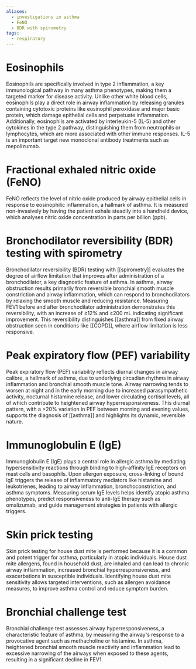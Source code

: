 ```yaml
---
aliases:
  - investigations in asthma
  - FeNO
  - BDR with spirometry
tags:
  - respiratory
---
```

# Eosinophils 
Eosinophils are specifically involved in type 2 inflammation, a key immunological pathway in many asthma phenotypes, making them a targeted marker for disease activity. Unlike other white blood cells, eosinophils play a direct role in airway inflammation by releasing granules containing cytotoxic proteins like eosinophil peroxidase and major basic protein, which damage epithelial cells and perpetuate inflammation. Additionally, eosinophils are activated by interleukin-5 (IL-5) and other cytokines in the type 2 pathway, distinguishing them from neutrophils or lymphocytes, which are more associated with other immune responses. IL-5 is an important target new monoclonal antibody treatments such as mepolizumab.  
  
# Fractional exhaled nitric oxide (FeNO) 
FeNO reflects the level of nitric oxide produced by airway epithelial cells in response to eosinophilic inflammation, a hallmark of asthma. It is measured non-invasively by having the patient exhale steadily into a handheld device, which analyses nitric oxide concentration in parts per billion (ppb).  
  
# Bronchodilator reversibility (BDR) testing with spirometry 
Bronchodilator reversibility (BDR) testing with [[spirometry]] evaluates the degree of airflow limitation that improves after administration of a bronchodilator, a key diagnostic feature of asthma. In asthma, airway obstruction results primarily from reversible bronchial smooth muscle constriction and airway inflammation, which can respond to bronchodilators by relaxing the smooth muscle and reducing resistance. Measuring FEV1 before and after bronchodilator administration demonstrates this reversibility, with an increase of ≥12% and ≥200 mL indicating significant improvement. This reversibility distinguishes [[asthma]] from fixed airway obstruction seen in conditions like [[COPD]], where airflow limitation is less responsive.  
  
# Peak expiratory flow (PEF) variability
Peak expiratory flow (PEF) variability reflects diurnal changes in airway calibre, a hallmark of asthma, due to underlying circadian rhythms in airway inflammation and bronchial smooth muscle tone. Airway narrowing tends to worsen at night and in the early morning due to increased parasympathetic activity, nocturnal histamine release, and lower circulating cortisol levels, all of which contribute to heightened airway hyperresponsiveness. This diurnal pattern, with a >20% variation in PEF between morning and evening values, supports the diagnosis of [[asthma]] and highlights its dynamic, reversible nature.  
  
# Immunoglobulin E (IgE)
Immunoglobulin E (IgE) plays a central role in allergic asthma by mediating hypersensitivity reactions through binding to high-affinity IgE receptors on mast cells and basophils. Upon allergen exposure, cross-linking of bound IgE triggers the release of inflammatory mediators like histamine and leukotrienes, leading to airway inflammation, bronchoconstriction, and asthma symptoms. Measuring serum IgE levels helps identify atopic asthma phenotypes, predict responsiveness to anti-IgE therapy such as omalizumab, and guide management strategies in patients with allergic triggers.  
  
# Skin prick testing
Skin prick testing for house dust mite is performed because it is a common and potent trigger for asthma, particularly in atopic individuals. House dust mite allergens, found in household dust, are inhaled and can lead to chronic airway inflammation, increased bronchial hyperresponsiveness, and exacerbations in susceptible individuals. Identifying house dust mite sensitivity allows targeted interventions, such as allergen avoidance measures, to improve asthma control and reduce symptom burden.  
  
# Bronchial challenge test
Bronchial challenge test assesses airway hyperresponsiveness, a characteristic feature of asthma, by measuring the airway's response to a provocative agent such as methacholine or histamine. In asthma, heightened bronchial smooth muscle reactivity and inflammation lead to excessive narrowing of the airways when exposed to these agents, resulting in a significant decline in FEV1.